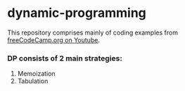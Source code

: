 # dynamic-programming

This repository comprises mainly of coding examples from [freeCodeCamp.org on Youtube](https://www.youtube.com/watch?v=oBt53YbR9Kk&t=2242s&ab_channel=freeCodeCamp.org).

### DP consists of 2 main strategies:

1. Memoization
2. Tabulation
